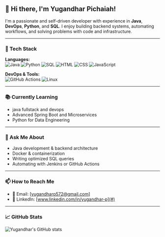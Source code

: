 ## 👋 Hi there, I'm Yugandhar Pichaiah!

I'm a passionate and self-driven developer with experience in **Java**, **DevOps**, **Python**, and **SQL**. I enjoy building backend systems, automating workflows, and solving problems with code and infrastructure.

---

### 🔧 Tech Stack

**Languages:**  
![Java](https://img.shields.io/badge/Java-ED8B00?style=flat&logo=java&logoColor=white)
![Python](https://img.shields.io/badge/Python-3776AB?style=flat&logo=python&logoColor=white)
![SQL](https://img.shields.io/badge/SQL-336791?style=flat&logo=postgresql&logoColor=white)
![HTML](https://img.shields.io/badge/HTML5-E34F26?style=flat&logo=html5&logoColor=white)
![CSS](https://img.shields.io/badge/CSS3-1572B6?style=flat&logo=css3&logoColor=white)
![JavaScript](https://img.shields.io/badge/JavaScript-F7DF1E?style=flat&logo=javascript&logoColor=black)

**DevOps & Tools:**  
![GitHub Actions](https://img.shields.io/badge/GitHub%20Actions-2088FF?style=flat&logo=github-actions&logoColor=white)
![Linux](https://img.shields.io/badge/Linux-FCC624?style=flat&logo=linux&logoColor=black)

---



### 📚 Currently Learning

- java fullstack and devops
- Advanced Spring Boot and Microservices
- Python for Data Engineering

---

### 💬 Ask Me About

- Java development & backend architecture
- Docker & containerization
- Writing optimized SQL queries
- Automating with Jenkins or GitHub Actions

---

### 📫 How to Reach Me

- 📧 Email: [yugandharp572@gmail.com]
- 💼 LinkedIn: [www.linkedin.com/in/yugandhar-p](#)


---

### 📈 GitHub Stats

![Yugandhar's GitHub stats](https://github-readme-stats.vercel.app/api?username=yugandharpichaiah&show_icons=true&theme=default)

<!-- Optional extras -->
<!--
![Top Langs](https://github-readme-stats.vercel.app/api/top-langs/?username=yugandharpichaiah&layout=compact)
-->


